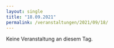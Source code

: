```yaml
---
layout: single
title: "18.09.2021"
permalink: /veranstaltungen/2021/09/18/
---
```


Keine Veranstaltung an diesem Tag.
